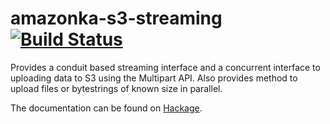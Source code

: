 # amazonka-s3-streaming [![Build Status](https://travis-ci.org/axman6/amazonka-s3-streaming.svg?branch=master)](https://travis-ci.org/axman6/amazonka-s3-streaming)

Provides a conduit based streaming interface and a concurrent interface to uploading data to S3 using the Multipart API. Also provides method to upload files or bytestrings of known size in parallel.

The documentation can be found on [Hackage](https://hackage.haskell.org/package/amazonka-s3-streaming).

